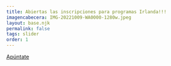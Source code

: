 ```yaml
---
title: Abiertas las inscripciones para programas Irlanda!!!
imagencabecera: IMG-20221009-WA0000-1280w.jpeg
layout: base.njk
permalink: false
tags: slider
order: 1
---
```


[Apúntate](/inscripcion/)
